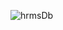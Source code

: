 ![hrmsDb](https://user-images.githubusercontent.com/80689369/119835890-eb67ee80-bf09-11eb-9c5d-ea348d85546b.png)

